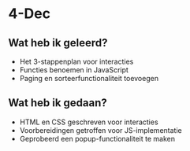 # 4-Dec
## Wat heb ik geleerd?
- Het 3-stappenplan voor interacties
- Functies benoemen in JavaScript
- Paging en sorteerfunctionaliteit toevoegen

## Wat heb ik gedaan?
- HTML en CSS geschreven voor interacties
- Voorbereidingen getroffen voor JS-implementatie
- Geprobeerd een popup-functionaliteit te maken
